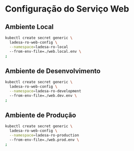 # Configuração do Serviço Web

## Ambiente Local

```sh
kubectl create secret generic \
  ladesa-ro-web-config \
  --namespace=ladesa-ro-local
  --from-env-file=./web.local.env \
;
```

## Ambiente de Desenvolvimento

```sh
kubectl create secret generic \
  ladesa-ro-web-config \
  --namespace=ladesa-ro-development
  --from-env-file=./web.dev.env \
;
```

## Ambiente de Produção

```sh
kubectl create secret generic \
  ladesa-ro-web-config \
  --namespace=ladesa-ro-production
  --from-env-file=./web.prod.env \
;
```
